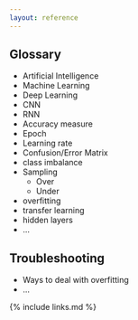 ```yaml
---
layout: reference
---
```


## Glossary

* Artificial Intelligence
* Machine Learning
* Deep Learning
* CNN
* RNN
* Accuracy measure
* Epoch
* Learning rate
* Confusion/Error Matrix
* class imbalance
* Sampling
    * Over
    * Under
* overfitting
* transfer learning
* hidden layers
* ...

## Troubleshooting

* Ways to deal with overfitting
* ...


{% include links.md %}
